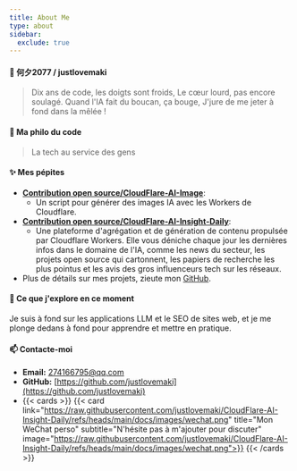 ```yaml
---
title: About Me
type: about
sidebar:
  exclude: true
---
```

#### 👋 何夕2077 / justlovemaki

> Dix ans de code, les doigts sont froids,
> Le cœur lourd, pas encore soulagé.
> Quand l'IA fait du boucan, ça bouge,
> J'jure de me jeter à fond dans la mêlée !

#### 🚀 Ma philo du code

> La tech au service des gens

#### ✨ Mes pépites

*   **[Contribution open source/CloudFlare-AI-Image](https://github.com/justlovemaki/CloudFlare-AI-Image)**:
    *   Un script pour générer des images IA avec les Workers de Cloudflare.
*   **[Contribution open source/CloudFlare-AI-Insight-Daily](https://github.com/justlovemaki/CloudFlare-AI-Insight-Daily)**:
    *   Une plateforme d'agrégation et de génération de contenu propulsée par Cloudflare Workers. Elle vous déniche chaque jour les dernières infos dans le domaine de l'IA, comme les news du secteur, les projets open source qui cartonnent, les papiers de recherche les plus pointus et les avis des gros influenceurs tech sur les réseaux.
*   Plus de détails sur mes projets, zieute mon [GitHub](https://github.com/justlovemaki).

#### 🌱 Ce que j'explore en ce moment

Je suis à fond sur les applications LLM et le SEO de sites web, et je me plonge dedans à fond pour apprendre et mettre en pratique.

#### 📫 Contacte-moi

*   **Email:** [274166795@qq.com](mailto:274166795@qq.com)
*   **GitHub:** [https://github.com/justlovemaki](https://github.com/justlovemaki)
*   {{< cards >}}
    {{< card link="https://raw.githubusercontent.com/justlovemaki/CloudFlare-AI-Insight-Daily/refs/heads/main/docs/images/wechat.png" title="Mon WeChat perso" subtitle="N'hésite pas à m'ajouter pour discuter" image="https://raw.githubusercontent.com/justlovemaki/CloudFlare-AI-Insight-Daily/refs/heads/main/docs/images/wechat.png">}}
    {{< /cards >}}